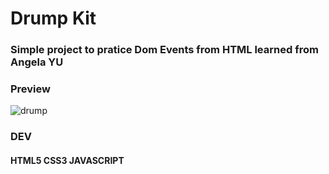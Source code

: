 # Drump Kit
<h3>
Simple project to pratice Dom Events from HTML learned from Angela YU </h3>


### Preview

![drump](https://github.com/ayushsrivastav0811/Hacktoberfest-/blob/main/Ayush/images/drum.png)

### DEV
<h4>
HTML5
CSS3
JAVASCRIPT
</h4>


